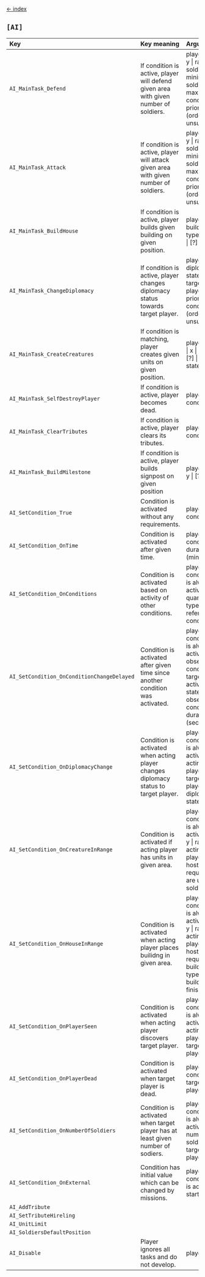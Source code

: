 [← index](index.md)

## `[AI]`
| Key                                        | Key meaning                                                                          | Arguments                                                                                                                                      |
|:-------------------------------------------|:-------------------------------------------------------------------------------------|:-----------------------------------------------------------------------------------------------------------------------------------------------|
| `AI_MainTask_Defend`                       | If condition is active, player will defend given area with given number of soldiers. | player \| x \| y \| radius \| soldiers minimum \| soldiers maximum \| condition \| priority (order unsure [?])                                 |
| `AI_MainTask_Attack`                       | If condition is active, player will attack given area with given number of soldiers. | player \| x \| y \| radius \| soldiers minimum \| soldiers maximum \| condition \| priority (order unsure [?])                                 |
| `AI_MainTask_BuildHouse`                   | If condition is active, player builds given building on given position.              | player \| building type \| x \| y \| [?] \| [?]                                                                                                |
| `AI_MainTask_ChangeDiplomacy`              | If condition is active, player changes diplomacy status towards target player.       | player \| diplomacy state \| target player \| priority \| condition (order unsure [?])                                                         |
| `AI_MainTask_CreateCreatures`              | If condition is matching, player creates given units on given position.              | player \| [?] \| x \| y \| [?] \| [?] \| [?] \| is state active                                                                                |
| `AI_MainTask_SelfDestroyPlayer`            | If condition is active, player becomes dead.                                         | player \| condition                                                                                                                            |
| `AI_MainTask_ClearTributes`                | If condition is active, player clears its tributes.                                  | player \| condition                                                                                                                            |
| `AI_MainTask_BuildMilestone`               | If condition is active, player builds signpost on given position                     | player \| x \| y \| [?] \| [?]                                                                                                                 |
| `AI_SetCondition_True`                     | Condition is activated without any requirements.                                     | player \| condition                                                                                                                            |
| `AI_SetCondition_OnTime`                   | Condition is activated after given time.                                             | player \| condition \| duration (minutes)                                                                                                      |
| `AI_SetCondition_OnConditions`             | Condition is activated based on activity of other conditions.                        | player \| condition \| is always active \| quantifier type \| * referenced conditions                                                          |
| `AI_SetCondition_OnConditionChangeDelayed` | Condition is activated after given time since another condition was activated.       | player \| condition \| is always active \| observed condition \| target activity state of observed condition \| duration (seconds)             |
| `AI_SetCondition_OnDiplomacyChange`        | Condition is activated when acting player changes diplomacy status to target player. | player \| condition \| is always active \| acting player \| target player \| diplomacy state                                                   |
| `AI_SetCondition_OnCreatureInRange`        | Condition is activated if acting player has units in given area.                     | player \| condition \| is alwyys active \| x \| y \| radius \| acting player \| is hostility required \| are units soldiers                    |
| `AI_SetCondition_OnHouseInRange`           | Condition is activated when acting player places builidng in given area.             | player \| condition \| is always active \| x \| y \| radius \| acting player \| is hostility required \| building type \| is building finished |
| `AI_SetCondition_OnPlayerSeen`             | Condition is activated when acting player discovers target player.                   | player \| condition \| is always active \| acting player \| target player                                                                      |
| `AI_SetCondition_OnPlayerDead`             | Condition is activated when target player is dead.                                   | player \| condition \| target player                                                                                                           |
| `AI_SetCondition_OnNumberOfSoldiers`       | Condition is activated when target player has at least given number of sodiers.      | player \| condition \| is always active \| number of soldiers \| target player                                                                 |
| `AI_SetCondition_OnExternal`               | Condition has initial value which can be changed by missions.                        | player \| condition \| is active on start                                                                                                      |
| `AI_AddTribute`                            |                                                                                      |                                                                                                                                                |
| `AI_SetTributeHireling`                    |                                                                                      |                                                                                                                                                |
| `AI_UnitLimit`                             |                                                                                      |                                                                                                                                                |
| `AI_SoldiersDefaultPosition`               |                                                                                      |                                                                                                                                                |
| `AI_Disable`                               | Player ignores all tasks and do not develop.                                         | player                                                                                                                                         |